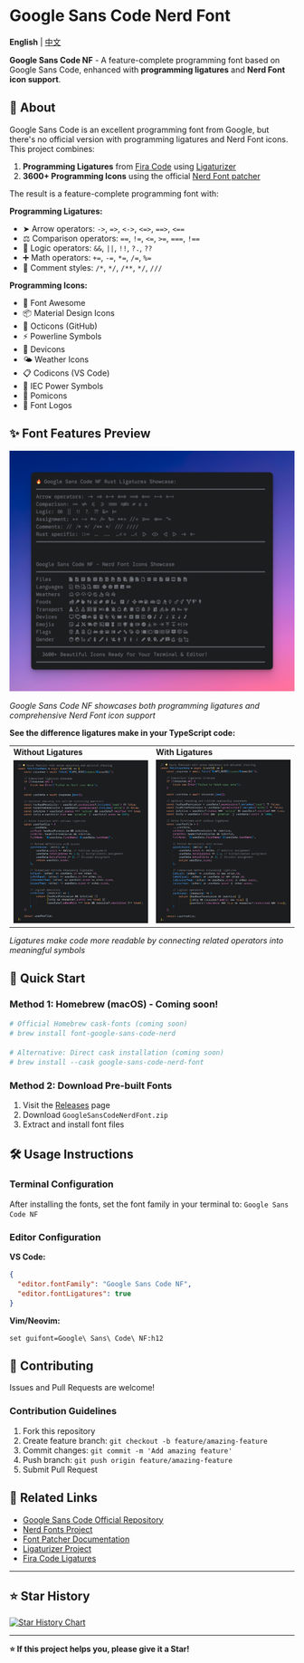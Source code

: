 # Google Sans Code Nerd Font

**English** | [中文](README_zh.md)

**Google Sans Code NF** - A feature-complete programming font based on Google Sans Code, enhanced with **programming ligatures** and **Nerd Font icon support**.

## 📖 About

Google Sans Code is an excellent programming font from Google, but there's no official version with programming ligatures and Nerd Font icons. This project combines:

1. **Programming Ligatures** from [Fira Code](https://github.com/tonsky/FiraCode) using [Ligaturizer](https://github.com/ToxicFrog/ligaturizer)
2. **3600+ Programming Icons** using the official [Nerd Font patcher](https://github.com/ryanoasis/nerd-fonts)

The result is a feature-complete programming font with:

**Programming Ligatures:**
- ➤ Arrow operators: `->`, `=>`, `<->`, `<=>`, `==>`, `<==`
- ⚖️ Comparison operators: `==`, `!=`, `<=`, `>=`, `===`, `!==`
- 🔗 Logic operators: `&&`, `||`, `!!`, `?.`, `??`
- ➕ Math operators: `+=`, `-=`, `*=`, `/=`, `%=`
- 📝 Comment styles: `/*`, `*/`, `/**`, `*/`, `///`

**Programming Icons:**
- 🎯 Font Awesome  
- 📦 Material Design Icons  
- 🐙 Octicons (GitHub)
- ⚡ Powerline Symbols
- 🔧 Devicons
- 🌤️ Weather Icons
- 📋 Codicons (VS Code)
- 🔌 IEC Power Symbols
- 💎 Pomicons
- 🐧 Font Logos

## ✨ Font Features Preview

![Font Features](assets/features.png)

*Google Sans Code NF showcases both programming ligatures and comprehensive Nerd Font icon support*


**See the difference ligatures make in your TypeScript code:**

<table>
<tr>
<td width="50%"><strong>Without Ligatures</strong></td>
<td width="50%"><strong>With Ligatures</strong></td>
</tr>
<tr>
<td><img src="assets/ts-no-ligatures-v2.png" alt="TypeScript without ligatures" width="100%"/></td>
<td><img src="assets/ts-with-ligatures-v2.png" alt="TypeScript with ligatures" width="100%"/></td>
</tr>
</table>

*Ligatures make code more readable by connecting related operators into meaningful symbols*


## 🚀 Quick Start

### Method 1: Homebrew (macOS) - Coming soon!

```bash
# Official Homebrew cask-fonts (coming soon)
# brew install font-google-sans-code-nerd

# Alternative: Direct cask installation (coming soon)
# brew install --cask google-sans-code-nerd-font
```

### Method 2: Download Pre-built Fonts

1. Visit the [Releases](https://github.com/wylu1037/google-sans-code-nerd-font/releases/tag/v1.0.0) page
2. Download `GoogleSansCodeNerdFont.zip`
3. Extract and install font files

## 🛠️ Usage Instructions

### Terminal Configuration

After installing the fonts, set the font family in your terminal to: `Google Sans Code NF`

### Editor Configuration

**VS Code:**
```json
{
  "editor.fontFamily": "Google Sans Code NF",
  "editor.fontLigatures": true
}
```

**Vim/Neovim:**
```vim
set guifont=Google\ Sans\ Code\ NF:h12
```

## 🤝 Contributing

Issues and Pull Requests are welcome!

### Contribution Guidelines

1. Fork this repository
2. Create feature branch: `git checkout -b feature/amazing-feature`
3. Commit changes: `git commit -m 'Add amazing feature'`
4. Push branch: `git push origin feature/amazing-feature`
5. Submit Pull Request

## 🔗 Related Links

- [Google Sans Code Official Repository](https://github.com/googlefonts/googlesans-code)
- [Nerd Fonts Project](https://github.com/ryanoasis/nerd-fonts)
- [Font Patcher Documentation](https://github.com/ryanoasis/nerd-fonts#font-patcher)
- [Ligaturizer Project](https://github.com/ToxicFrog/ligaturizer)
- [Fira Code Ligatures](https://github.com/tonsky/FiraCode)

---

## ⭐ Star History

[![Star History Chart](https://api.star-history.com/svg?repos=wylu1037/google-sans-code-nerd-font&type=Date)](https://star-history.com/#your-username/google-sans-code-nerd-font&Date)

---

**⭐ If this project helps you, please give it a Star!**
